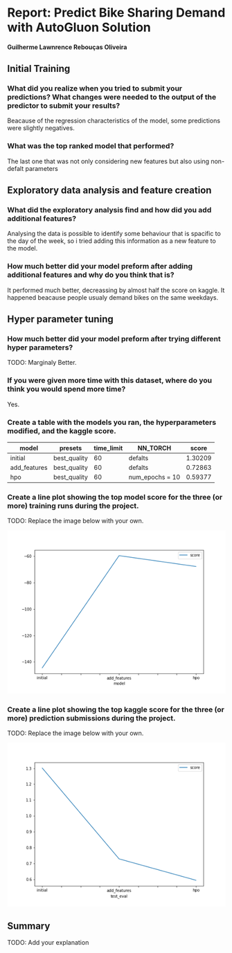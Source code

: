 # Report: Predict Bike Sharing Demand with AutoGluon Solution
#### Guilherme Lawnrence Rebouças Oliveira

## Initial Training
### What did you realize when you tried to submit your predictions? What changes were needed to the output of the predictor to submit your results?
Beacause of the regression characteristics of the model, some predictions were slightly negatives.

### What was the top ranked model that performed?
The last one that was not only considering new features but also using non-defalt parameters

## Exploratory data analysis and feature creation
### What did the exploratory analysis find and how did you add additional features?
Analysing the data is possible to identify some behaviour that is spacific to the day of the week, so i tried adding this information as a new feature to the model.

### How much better did your model preform after adding additional features and why do you think that is?
It performed much better, decreassing by almost half the score on kaggle. It happened beacause people usualy demand bikes on the same weekdays.

## Hyper parameter tuning
### How much better did your model preform after trying different hyper parameters?
TODO: Marginaly Better.

### If you were given more time with this dataset, where do you think you would spend more time?
Yes.

### Create a table with the models you ran, the hyperparameters modified, and the kaggle score.
|model|presets|time_limit| NN_TORCH |score|
|--|--|--|--|--|
|initial|best_quality|60|defalts|1.30209|
|add_features|best_quality|60|defalts|0.72863|
|hpo|best_quality|60|num_epochs = 10| 0.59377|

### Create a line plot showing the top model score for the three (or more) training runs during the project.

TODO: Replace the image below with your own.

![model_train_score.png](model_train_score.png)

### Create a line plot showing the top kaggle score for the three (or more) prediction submissions during the project.

TODO: Replace the image below with your own.

![model_test_score.png](model_test_score.png)

## Summary
TODO: Add your explanation